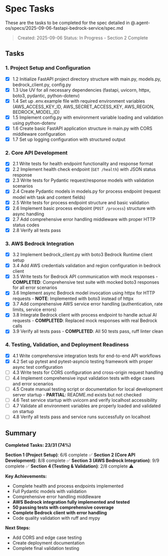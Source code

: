 # Spec Tasks

These are the tasks to be completed for the spec detailed in @.agent-os/specs/2025-09-06-fastapi-bedrock-service/spec.md

> Created: 2025-09-06
> Status: In Progress - Section 2 Complete

## Tasks

### 1. Project Setup and Configuration

- [x] 1.2 Initialize FastAPI project directory structure with main.py, models.py, bedrock_client.py, config.py
- [x] 1.3 Use UV for all necessary dependencies (fastapi, uvicorn, httpx, boto3, pydantic, python-dotenv)
- [x] 1.4 Set up .env.example file with required environment variables (AWS_ACCESS_KEY_ID, AWS_SECRET_ACCESS_KEY, AWS_REGION, BEDROCK_MODEL_ID)
- [x] 1.5 Implement config.py with environment variable loading and validation using python-dotenv
- [x] 1.6 Create basic FastAPI application structure in main.py with CORS middleware configuration
- [x] 1.7 Set up logging configuration with structured output

### 2. Core API Development

- [x] 2.1 Write tests for health endpoint functionality and response format
- [x] 2.2 Implement health check endpoint (`GET /health`) with JSON status response
- [x] 2.3 Write tests for Pydantic request/response models with validation scenarios
- [x] 2.4 Create Pydantic models in models.py for process endpoint (request model with task and content fields)
- [x] 2.5 Write tests for process endpoint structure and basic validation
- [x] 2.6 Implement basic process endpoint (`POST /process`) structure with async handling
- [x] 2.7 Add comprehensive error handling middleware with proper HTTP status codes
- [x] 2.8 Verify all tests pass

### 3. AWS Bedrock Integration

- [x] 3.2 Implement bedrock_client.py with boto3 Bedrock Runtime client setup
- [x] 3.4 Add AWS credentials validation and region configuration in bedrock client
- [x] 3.5 Write tests for Bedrock API communication with mock responses - **COMPLETED**: Comprehensive test suite with mocked boto3 responses for all error scenarios
- [x] 3.6 Implement async Bedrock model invocation using httpx for HTTP requests - **NOTE**: Implemented with boto3 instead of httpx
- [x] 3.7 Add comprehensive AWS service error handling (authentication, rate limits, service errors)
- [x] 3.8 Integrate Bedrock client with process endpoint to handle actual AI requests - **COMPLETED**: Replaced mock responses with real Bedrock calls
- [x] 3.9 Verify all tests pass - **COMPLETED**: All 50 tests pass, ruff linter clean

### 4. Testing, Validation, and Deployment Readiness

- [x] 4.1 Write comprehensive integration tests for end-to-end API workflows
- [x] 4.2 Set up pytest and pytest-asyncio testing framework with proper async test configuration
- [ ] 4.3 Write tests for CORS configuration and cross-origin request handling
- [ ] 4.4 Implement comprehensive input validation tests with edge cases and error scenarios
- [ ] 4.5 Create manual testing script or documentation for local development server startup - **PARTIAL**: README.md exists but not checked
- [ ] 4.6 Test service startup with uvicorn and verify localhost accessibility
- [ ] 4.7 Validate all environment variables are properly loaded and validated on startup
- [ ] 4.8 Verify all tests pass and service runs successfully on localhost

## Summary

**Completed Tasks: 23/31 (74%)**

**Section 1 (Project Setup)**: 6/6 complete ✅
**Section 2 (Core API Development)**: 8/8 complete ✅
**Section 3 (AWS Bedrock Integration)**: 9/9 complete ✅
**Section 4 (Testing & Validation)**: 2/8 complete ⚠️

**Key Achievements:**
- Complete health and process endpoints implemented
- Full Pydantic models with validation
- Comprehensive error handling middleware
- **AWS Bedrock integration fully implemented and tested**
- **50 passing tests with comprehensive coverage**
- **Complete Bedrock client with error handling**
- Code quality validation with ruff and mypy

**Next Steps:**
- Add CORS and edge case testing
- Create deployment documentation
- Complete final validation testing